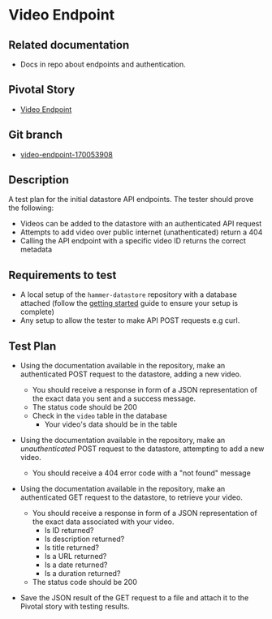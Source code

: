 <!-- Generate a new file using -->
<!-- sed -e "s/\Video Endpoint/My story/" -e "s/\170053908/156128780/" -e "s/\video-endpoint-170053908/`git_current_branch`/g" template.md | tee "`git_current_branch`.md" -->

# Video Endpoint

## Related documentation
- Docs in repo about endpoints and authentication.

## Pivotal Story

* [Video Endpoint](https://www.pivotaltracker.com/story/show/170053908)

## Git branch

* [video-endpoint-170053908](https://github.com/HammerMuseum/hammer-datastore/tree/video-endpoint-170053908)

## Description
A test plan for the initial datastore API endpoints. The tester should prove the following:
- Videos can be added to the datastore with an authenticated API request
- Attempts to add video over public internet (unathenticated) return a 404
- Calling the API endpoint with a specific video ID returns the correct metadata 

## Requirements to test
- A local setup of the `hammer-datastore` repository with a database attached (follow the [getting started](../getting-started.md) guide to ensure your setup is complete)
- Any setup to allow the tester to make API POST requests e.g curl.

## Test Plan
- Using the documentation available in the repository, make an authenticated POST request to the datastore, adding a new video.
    - You should receive a response in form of a JSON representation of the exact data you sent and a success message.
    - The status code should be 200
    - Check in the `video` table in the database
        - Your video's data should be in the table


- Using the documentation available in the repository, make an *unauthenticated* POST request to the datastore, attempting to add a new video.
    - You should receive a 404 error code with a "not found" message
    
    
- Using the documentation available in the repository, make an authenticated GET request to the datastore, to retrieve your video.
    - You should receive a response in form of a JSON representation of the exact data associated with your video.
        - Is ID returned?
        - Is description returned?
        - Is title returned?
        - Is a URL returned?
        - Is a date returned?
        - Is a duration returned?
    - The status code should be 200
    
- Save the JSON result of the GET request to a file and attach it to the Pivotal story with testing results.